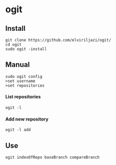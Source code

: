 # ogit
## Install
```
git clone https://github.com/elviriljazi/ogit/
cd ogit
sudo ogit -install
```
## Manual
```
sudo ogit config
>set username
>set repositories
```
#### List repositories
```
ogit -l
```
#### Add new repository
```
ogit -l add
```
## Use
```
ogit indexOfRepo baseBranch compareBranch
```
